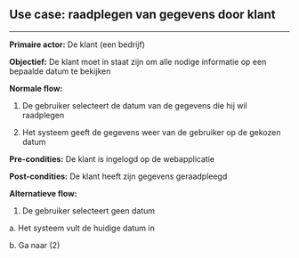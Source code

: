 
## Use case: raadplegen van gegevens door klant
---

**Primaire actor:** De klant (een bedrijf)

**Objectief:** De klant moet in staat zijn om alle nodige informatie op een bepaalde datum te bekijken

**Normale flow:**


1. De gebruiker selecteert de datum van de gegevens die hij wil raadplegen

2. Het systeem geeft de gegevens weer van de gebruiker op de gekozen datum


**Pre-condities:** De klant is ingelogd op de webapplicatie

**Post-condities:** De klant heeft zijn gegevens geraadpleegd 

**Alternatieve flow:**


1. De gebruiker selecteert geen datum

  a. Het systeem vult de huidige datum in

  b. Ga naar (2)
